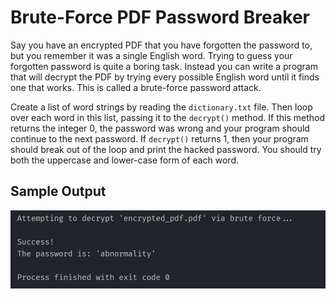 # Brute-Force PDF Password Breaker

Say you have an encrypted PDF that you have forgotten the password to, but you remember it was a single English word. Trying to guess your forgotten password is quite a boring task. Instead you can write a program that will decrypt the PDF by trying every possible English word until it finds one that works. This is called a brute-force password attack.

Create a list of word strings by reading the `dictionary.txt` file. Then loop over each word in this list, passing it to the `decrypt()` method. If this method returns the integer 0, the password was wrong and your program should continue to the next password. If `decrypt()` returns 1, then your program should break out of the loop and print the hacked password. You should try both the uppercase and lower-case form of each word.

## Sample Output
<p align=center>
  <img src=./sample_output.png alt=sample console output>
</p>
